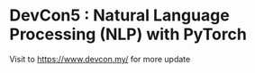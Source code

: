 # DevCon5 : Natural Language Processing (NLP) with PyTorch

Visit to https://www.devcon.my/ for more update
